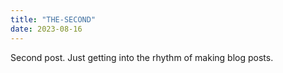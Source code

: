 ```yaml
---
title: "THE-SECOND"
date: 2023-08-16
---
```


Second post. Just getting into the rhythm of making blog posts. 
